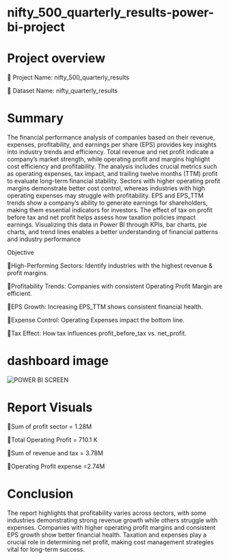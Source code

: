 # nifty_500_quarterly_results-power-bi-project 


# Project overview

📌 Project Name: nifty_500_quarterly_results

📌 Dataset Name: nifty_quarterly_results

 # Summary
The financial performance analysis of companies based on their revenue, expenses, profitability, and earnings per share (EPS) provides key insights into industry trends and efficiency. Total revenue and net profit indicate a company’s market strength, while operating profit and margins highlight cost efficiency and profitability. The analysis includes crucial metrics such as operating expenses, tax impact, and trailing twelve months (TTM) profit to evaluate long-term financial stability.
Sectors with higher operating profit margins demonstrate better cost control, whereas industries with high operating expenses may struggle with profitability. EPS and EPS_TTM trends show a company’s ability to generate earnings for shareholders, making them essential indicators for investors. The effect of tax on profit before tax and net profit helps assess how taxation policies impact earnings.
Visualizing this data in Power BI through KPIs, bar charts, pie charts, and trend lines enables a better understanding of financial patterns and industry performance 

Objective

High-Performing Sectors: Identify industries with the highest revenue & profit margins.

Profitability Trends: Companies with consistent Operating Profit Margin are efficient.

EPS Growth: Increasing EPS_TTM shows consistent financial health.

Expense Control: Operating Expenses impact the bottom line.

Tax Effect: How tax influences profit_before_tax vs. net_profit.

# dashboard image 
![POWER BI SCREEN ](https://github.com/user-attachments/assets/02e222f7-e8c0-49f9-91d5-3d1bf06a2d57)


# Report Visuals
 

Sum of profit sector  = 1.28M

Total Operating Profit = 710.1 K 

Sum of revenue and tax = 3.78M

Operating Profit expense =2.74M

# Conclusion
The report highlights that profitability varies across sectors, with some industries demonstrating strong revenue growth while others struggle with expenses. Companies with higher operating profit margins and consistent EPS growth show better financial health. Taxation and expenses play a crucial role in determining net profit, making cost management strategies vital for long-term success.
